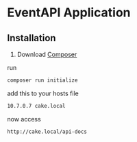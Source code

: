 # EventAPI Application 

## Installation

1. Download [Composer](https://getcomposer.org/doc/00-intro.md)

run

```bash
composer run initialize
```


add this to your hosts file
```bash
10.7.0.7 cake.local
```

now access
```
http://cake.local/api-docs
```


